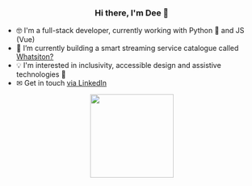 <h3 align="center">Hi there, I'm Dee 👋</h3>

- 🤓 I'm a full-stack developer, currently working with Python 🐍 and JS (Vue)
- 🔭 I’m currently building a smart streaming service catalogue called [Whatsiton?](https://github.com/dalilakatialeo/whatsiton)
- 💡 I'm interested in inclusivity, accessible design and assistive technologies 🤗
- ✉ Get in touch [via LinkedIn](https://www.linkedin.com/in/dalila-k-leo-125099156/) 

<p align="center">
<img src="https://github-readme-stats.vercel.app/api/top-langs/?username=dalilakatialeo&layout=compact&theme=vue" height="165">
  </p>
